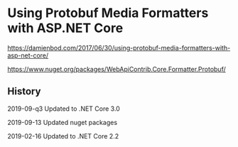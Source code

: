 # Using Protobuf Media Formatters with ASP.NET Core

https://damienbod.com/2017/06/30/using-protobuf-media-formatters-with-asp-net-core/

https://www.nuget.org/packages/WebApiContrib.Core.Formatter.Protobuf/

## History

2019-09-q3 Updated to .NET Core 3.0

2019-09-13 Updated nuget packages

2019-02-16 Updated to .NET Core 2.2
